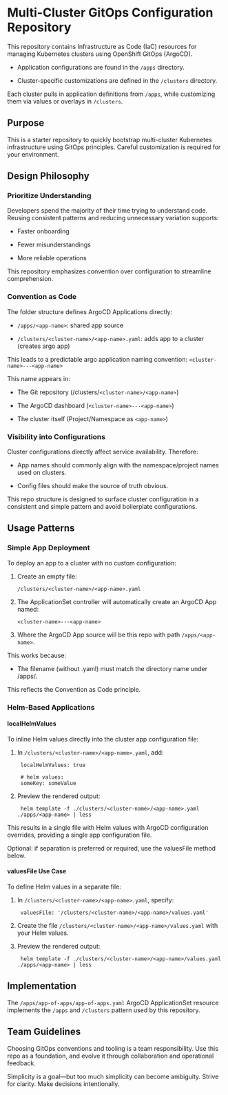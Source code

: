 
# Multi-Cluster GitOps Configuration Repository

This repository contains Infrastructure as Code (IaC) resources for managing
Kubernetes clusters using OpenShift GitOps (ArgoCD).

* Application configurations are found in the `/apps` directory.

* Cluster-specific customizations are defined in the `/clusters` directory.

Each cluster pulls in application definitions from `/apps`, while customizing
them via values or overlays in `/clusters`.

## Purpose

This is a starter repository to quickly bootstrap multi-cluster Kubernetes
infrastructure using GitOps principles. Careful customization is required for
your environment.

## Design Philosophy

### Prioritize Understanding

Developers spend the majority of their time trying to understand code. Reusing
consistent patterns and reducing unnecessary variation supports:

* Faster onboarding

* Fewer misunderstandings

* More reliable operations

This repository emphasizes convention over configuration to streamline
comprehension.

### Convention as Code

The folder structure defines ArgoCD Applications directly:

* `/apps/<app-name>`: shared app source

* `/clusters/<cluster-name>/<app-name>.yaml`: adds app to a cluster (creates argo app)

This leads to a predictable argo application naming convention:
`<cluster-name>---<app-name>`

This name appears in:

* The Git repository (/clusters/`<cluster-name>/<app-name>`)

* The ArgoCD dashboard (`<cluster-name>---<app-name>`)

* The cluster itself (Project/Namespace as `<app-name>`)

### Visibility into Configurations

Cluster configurations directly affect service availability. Therefore:

* App names should commonly align with the namespace/project names used on
  clusters.

* Config files should make the source of truth obvious.

This repo structure is designed to surface cluster configuration in a consistent
and simple pattern and avoid boilerplate configurations.

## Usage Patterns

### Simple App Deployment

To deploy an app to a cluster with no custom configuration:

1. Create an empty file:

    `/clusters/<cluster-name>/<app-name>.yaml`

2. The ApplicationSet controller will automatically create an ArgoCD App named:

    `<cluster-name>---<app-name>`

3. Where the ArgoCD App source will be this repo with path `/apps/<app-name>`.

This works because:

* The filename (without .yaml) must match the directory name under /apps/.

This reflects the Convention as Code principle.

### Helm-Based Applications

#### localHelmValues

To inline Helm values directly into the cluster app configuration file:

1. In `/clusters/<cluster-name>/<app-name>.yaml`, add:

        localHelmValues: true

        # helm values:
        someKey: someValue

2. Preview the rendered output:

        helm template -f ./clusters/<cluster-name>/<app-name>.yaml ./apps/<app-name> | less

This results in a single file with Helm values with ArgoCD configuration
overrides, providing a single app configuration file.

Optional: if separation is preferred or required, use the valuesFile method
below.

#### valuesFile Use Case

To define Helm values in a separate file:

1. In `/clusters/<cluster-name>/<app-name>.yaml`, specify:

        valuesFile: '/clusters/<cluster-name>/<app-name>/values.yaml'

2. Create the file `/clusters/<cluster-name>/<app-name>/values.yaml` with your
   Helm values.

3. Preview the rendered output:

        helm template -f ./clusters/<cluster-name>/<app-name>/values.yaml ./apps/<app-name> | less

## Implementation

The `/apps/app-of-apps/app-of-apps.yaml` ArgoCD ApplicationSet resource
implements the `/apps` and `/clusters` pattern used by this repository.

## Team Guidelines

Choosing GitOps conventions and tooling is a team responsibility. Use this repo
as a foundation, and evolve it through collaboration and operational feedback.

Simplicity is a goal—but too much simplicity can become ambiguity. Strive for
clarity. Make decisions intentionally.
